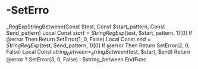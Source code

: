 # -SetErro
 _RegExpStringBetween(Const $test, Const $start_pattern, Const $end_pattern)     Local Const $start = StringRegExp($test, $start_pattern, 1)[0]      If @error Then Return SetError(1, 0, False)      Local Const $end = StringRegExp($test, $end_pattern, 1)[0]      If @error Then Return SetError(2, 0, False)      Local Const $string_between = _StringBetween($test, $start, $end)     Return @error ? SetError(3, 0, False) : $string_between EndFunc
